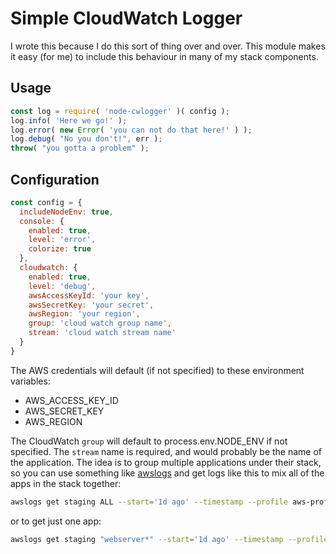 # Simple CloudWatch Logger

I wrote this because I do this sort of thing over and over.  This module makes it easy (for me) to
include this behaviour in many of my stack components.

## Usage

```js
const log = require( 'node-cwlogger' )( config );
log.info( 'Here we go!' );
log.error( new Error( 'you can not do that here!' ) );
log.debug( "No you don't!", err );
throw( "you gotta a problem" );
```

## Configuration

```js
const config = {
  includeNodeEnv: true,
  console: {
    enabled: true,
    level: 'error',
    colorize: true
  },
  cloudwatch: {
    enabled: true,
    level: 'debug',
    awsAccessKeyId: 'your key',
    awsSecretKey: 'your secret',
    awsRegion: 'your region',
    group: 'cloud watch group name',
    stream: 'cloud watch stream name'
  }
}
```

The AWS credentials will default (if not specified) to these environment variables:

* AWS_ACCESS_KEY_ID
* AWS_SECRET_KEY
* AWS_REGION

The CloudWatch `group` will default to process.env.NODE_ENV if not specified.  The `stream` name is required, and would probably
be the name of the application.  The idea is to group multiple applications under their stack, so you can use something like
[awslogs](https://github.com/jorgebastida/awslogs) and get logs like this to mix all of the apps in the stack together:

```sh
awslogs get staging ALL --start='1d ago' --timestamp --profile aws-profile-name
```

or to get just one app:

```sh
awslogs get staging "webserver*" --start='1d ago' --timestamp --profile aws-profile-name
```




